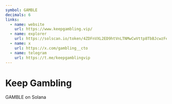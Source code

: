 ```yaml
---
symbol: GAMBLE
decimals: 6
links:
  - name: website
    url: https://www.keepgambling.vip/
  - name: explorer
    url: https://solscan.io/token/4ZDFnVXL2ED9htVnLTNMwCwVttp8TbBJcwzFePZwpump
  - name: x
    url: https://x.com/gambling__cto
  - name: telegram
    url: https://t.me/keepgamblingvip
---
```


# Keep Gambling

GAMBLE on Solana
